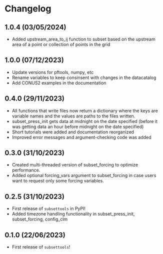 # Changelog

<!--next-version-placeholder-->

## 1.0.4 (03/05/2024)
- Added upstream_area_to_ij function to subset based on the upstream area of a point or collection of points in the grid

## 1.0.0 (07/12/2023)
- Update versions for pftools, numpy, etc
- Rename variables to keep consinsent with changes in the datacatalog
-  Add CONUS2 examples in the documentation

## 0.4.0 (29/11/2023)
- All functions that write files now return a dictionary where the keys are variable names and the values are paths to the files written.
- subset_press_init gets data at midnight on the date specified (before it was getting data an hour before midnight on the date specified)
- Short tutorials were added and documentation reorganized
- Improved error messages and argument-checking code was added

## 0.3.0 (31/10/2023)

- Created multi-threaded version of subset_forcing to optimize performance.
- Added optional forcing_vars argument to subset_forcing in case users want to request only some forcing variables.

## 0.2.5 (31/10/2023)

- First release of `subsettools` in PyPI!
- Added timezone handling functionality in subset_press_init, subset_forcing, config_clm

## 0.1.0 (22/06/2023)

- First release of `subsettools`!
